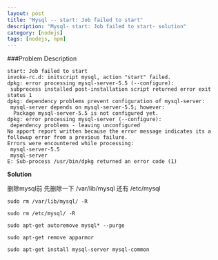 ```yaml
---
layout: post
title: "Mysql -- start: Job failed to start"
description: "Mysql- start: Job failed to start- solution"
category: [nodejs]
tags: [nodejs, npm]
---
```


###Problem Description

	start: Job failed to start
	invoke-rc.d: initscript mysql, action "start" failed.
	dpkg: error processing mysql-server-5.5 (--configure):
	 subprocess installed post-installation script returned error exit status 1
	dpkg: dependency problems prevent configuration of mysql-server:
	 mysql-server depends on mysql-server-5.5; however:
	  Package mysql-server-5.5 is not configured yet.
	dpkg: error processing mysql-server (--configure):
	 dependency problems - leaving unconfigured
	No apport report written because the error message indicates its a followup error from a previous failure.
	Errors were encountered while processing:
	 mysql-server-5.5
	 mysql-server
	E: Sub-process /usr/bin/dpkg returned an error code (1)

**Solution**

删除mysql前 先删除一下 /var/lib/mysql 还有 /etc/mysql

````sudo rm /var/lib/mysql/ -R````

````sudo rm /etc/mysql/ -R````

````sudo apt-get autoremove mysql* --purge````

````sudo apt-get remove apparmor````

````sudo apt-get install mysql-server mysql-common````
